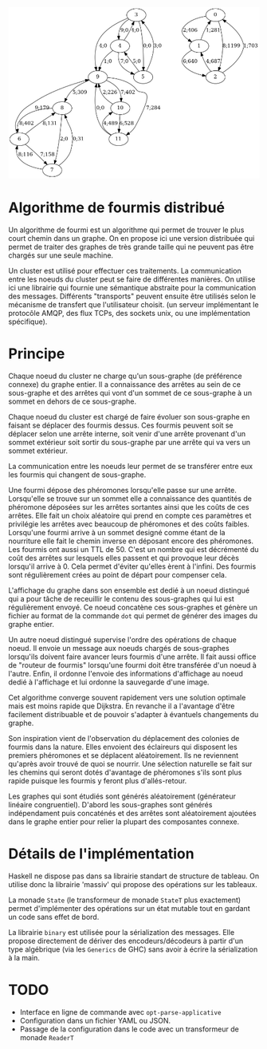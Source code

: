 
![image](example01.png)

# Algorithme de fourmis distribué

Un algorithme de fourmi est un algorithme qui permet de trouver le plus court chemin dans un graphe. On en propose ici une version distribuée qui permet de traiter des graphes de très grande taille qui ne peuvent pas être chargés sur une seule machine.

Un cluster est utilisé pour effectuer ces traitements. La communication entre les noeuds du cluster peut se faire de différentes manières. On utilise ici une librairie qui fournie une sémantique abstraite pour la communication des messages. Différents "transports" peuvent ensuite être utilisés selon le mécanisme de transfert que l'utilisateur choisit.
(un serveur implémentant le protocôle AMQP, des flux TCPs, des sockets unix, ou une implémentation spécifique).

# Principe

Chaque noeud du cluster ne charge qu'un sous-graphe (de préférence connexe) du graphe entier. Il a connaissance des arrêtes au sein de ce sous-graphe et des arrêtes qui vont d'un sommet de ce sous-graphe à un sommet en dehors de ce sous-graphe.

Chaque noeud du cluster est chargé de faire évoluer son sous-graphe en faisant se déplacer des fourmis dessus. Ces fourmis peuvent soit se déplacer selon une arrête interne, soit venir d'une arrête provenant d'un sommet extérieur soit sortir du sous-graphe par une arrête qui va vers un sommet extérieur.

La communication entre les noeuds leur permet de se transférer entre eux les fourmis qui changent de sous-graphe.

Une fourmi dépose des phéromones lorsqu'elle passe sur une arrête. Lorsqu'elle se trouve sur un sommet elle a connaissance des quantités de phéromone déposées sur les arrêtes sortantes ainsi que les coûts de ces arrêtes. Elle fait un choix aléatoire qui prend en compte ces paramètres et privilégie les arrêtes avec beaucoup de phéromones et des coûts faibles.
Lorsqu'une fourmi arrive à un sommet designé comme étant de la nourriture elle fait le chemin inverse en déposant encore des phéromones. Les fourmis ont aussi un TTL de 50. C'est un nombre qui est décrémenté du coût des arrêtes sur lesquels elles passent et qui provoque leur décès lorsqu'il arrive à 0. Cela permet d'éviter qu'elles èrent à l'infini. Des fourmis sont régulièrement crées au point de départ pour compenser cela.

L'affichage du graphe dans son ensemble est dedié à un noeud distingué qui a pour tâche de receuillir le contenu des sous-graphes qui lui est régulièrement envoyé. Ce noeud concatène ces sous-graphes et génère un fichier au format de la commande `dot` qui permet de générer des images du graphe entier.

Un autre noeud distingué supervise l'ordre des opérations de chaque noeud. Il envoie un message aux noeuds chargés de sous-graphes lorsqu'ils doivent faire avancer leurs fourmis d'une arrête. Il fait aussi office de "routeur de fourmis" lorsqu'une fourmi doit être transférée d'un noeud à l'autre. Enfin, il ordonne l'envoie des informations d'affichage au noeud dedié à l'affichage et lui ordonne la sauvegarde d'une image.

Cet algorithme converge souvent rapidement vers une solution optimale mais est moins rapide que Dijkstra. En revanche il a l'avantage d'être facilement distribuable et de pouvoir s'adapter à évantuels changements du graphe.

Son inspiration vient de l'observation du déplacement des colonies de fourmis dans la nature. Elles envoient des éclaireurs qui disposent les premiers phéromones et se déplacent aléatoirement. Ils ne reviennent qu'après avoir trouvé de quoi se nourrir. Une sélection naturelle se fait sur les chemins qui seront dotés d'avantage de phéromones s'ils sont plus rapide puisque les fourmis y feront plus d'allés-retour.

Les graphes qui sont étudiés sont générés aléatoirement (générateur linéaire congruentiel). D'abord les sous-graphes sont générés indépendament puis concaténés et des arrêtes sont aléatoirement ajoutées dans le graphe entier pour relier la plupart des composantes connexe.

# Détails de l'implémentation

Haskell ne dispose pas dans sa librairie standart de structure de tableau.
On utilise donc la librairie 'massiv' qui propose des opérations sur les tableaux.

La monade `State` (le transformeur de monade `StateT` plus exactement) permet d'implémenter des opérations sur un état mutable tout en gardant un code sans effet de bord.

La librairie `binary` est utilisée pour la sérialization des messages. Elle propose directement de dériver des encodeurs/décodeurs à partir d'un type algébrique (via les `Generics` de GHC) sans avoir à écrire la sérialization à la main.

# TODO

- Interface en ligne de commande avec `opt-parse-applicative`
- Configuration dans un fichier YAML ou JSON.
- Passage de la configuration dans le code avec un transformeur de monade `ReaderT`



